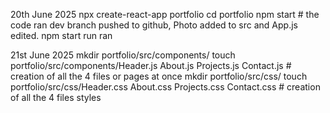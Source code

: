 20th June 2025 
npx create-react-app portfolio
cd portfolio
npm start   # the code ran
dev branch pushed to github, Photo added to src and App.js edited. npm start run ran

21st June 2025
mkdir portfolio/src/components/
touch  portfolio/src/components/Header.js About.js Projects.js Contact.js # creation of all the 4 files or pages at once
mkdir portfolio/src/css/
touch portfolio/src/css/Header.css About.css Projects.css Contact.css  # creation of all the 4 files styles

